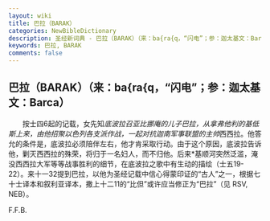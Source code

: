 ```yaml
---
layout: wiki
title: 巴拉（BARAK）
categories: NewBibleDictionary
description: 圣经新词典 - 巴拉（BARAK）（来：ba{ra{q，“闪电”；参：迦太基文：Barca）
keywords: 巴拉, BARAK
comments: false
---
```


## 巴拉（BARAK）（来：ba{ra{q，“闪电”；参：迦太基文：Barca）

　　按士四6起的记载，女先知*底波拉召亚比挪庵的儿子巴拉，从拿弗他利的基低斯上来，由他招聚以色列各支派作战，一起对抗迦南军事联盟的主帅*西西拉。他答允的条件是，底波拉必须陪伴左右，他才肯采取行动。由于这个原因，底波拉告诉他，剿灭西西拉的殊荣，将归于一名妇人，而不归他。后来*基顺河突然泛滥，淹没西西拉大军等等战事胜利的细节，在底波拉之歌中有生动的描绘（士五19-22）。来十一32提到巴拉，以他为圣经记载中信心得蒙印证的“古人”之一，根据七十士译本和叙利亚译本，撒上十二11的“比但”或许应当修正为“巴拉”（见 RSV, NEB）。

F.F.B.






